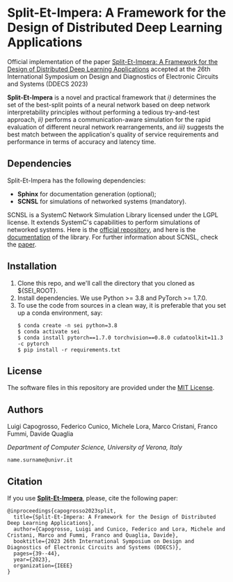# Split-Et-Impera: A Framework for the Design of Distributed Deep Learning Applications #

Official implementation of the paper [Split-Et-Impera: A Framework for the Design of Distributed Deep Learning Applications]() accepted at the 26th International Symposium on Design and Diagnostics of Electronic Circuits and Systems (DDECS 2023)

**Split-Et-Impera** is a novel and practical framework that *i)* determines the set of the best-split points of a neural network based on deep network interpretability principles without performing a tedious try-and-test approach, *ii)* performs a communication-aware simulation for the rapid evaluation of different neural network rearrangements, and *iii)* suggests the best match between the application's quality of service requirements and performance in terms of accuracy and latency time.

## Dependencies ##
Split-Et-Impera has the following dependencies:
- **Sphinx** for documentation generation (optional);
- **SCNSL** for simulations of networked systems (mandatory).

SCNSL is a SystemC Network Simulation Library licensed under the LGPL license.
It extends SystemC's capabilities to perform simulations of networked systems.
Here is the [official repository](https://gitlab.com/open-kappa/scnsl), and here is the [documentation](https://open-kappa.gitlab.io/scnsl/) of the library.
For further information about SCNSL, check the [paper](https://ieeexplore.ieee.org/abstract/document/4641420).

## Installation ##
1. Clone this repo, and we'll call the directory that you cloned as ${SEI_ROOT}.
2. Install dependencies. We use Python >= 3.8 and PyTorch >= 1.7.0.
3. To use the code from sources in a clean way, it is preferable that you set up a conda environment, say:
    ```
    $ conda create -n sei python=3.8
    $ conda activate sei
    $ conda install pytorch==1.7.0 torchvision==0.8.0 cudatoolkit=11.3 -c pytorch
    $ pip install -r requirements.txt
    ```
## License ##
The software files in this repository are provided under the [MIT License](./LICENSE).

## Authors ##
Luigi Capogrosso, Federico Cunico, Michele Lora, Marco Cristani, Franco Fummi, Davide Quaglia

*Department of Computer Science, University of Verona, Italy*

`name.surname@univr.it`

## Citation ##
If you use [**Split-Et-Impera**](https://ieeexplore.ieee.org/abstract/document/10139711), please, cite the following paper:
```
@inproceedings{capogrosso2023split,
  title={Split-Et-Impera: A Framework for the Design of Distributed Deep Learning Applications},
  author={Capogrosso, Luigi and Cunico, Federico and Lora, Michele and Cristani, Marco and Fummi, Franco and Quaglia, Davide},
  booktitle={2023 26th International Symposium on Design and Diagnostics of Electronic Circuits and Systems (DDECS)},
  pages={39--44},
  year={2023},
  organization={IEEE}
}
```
